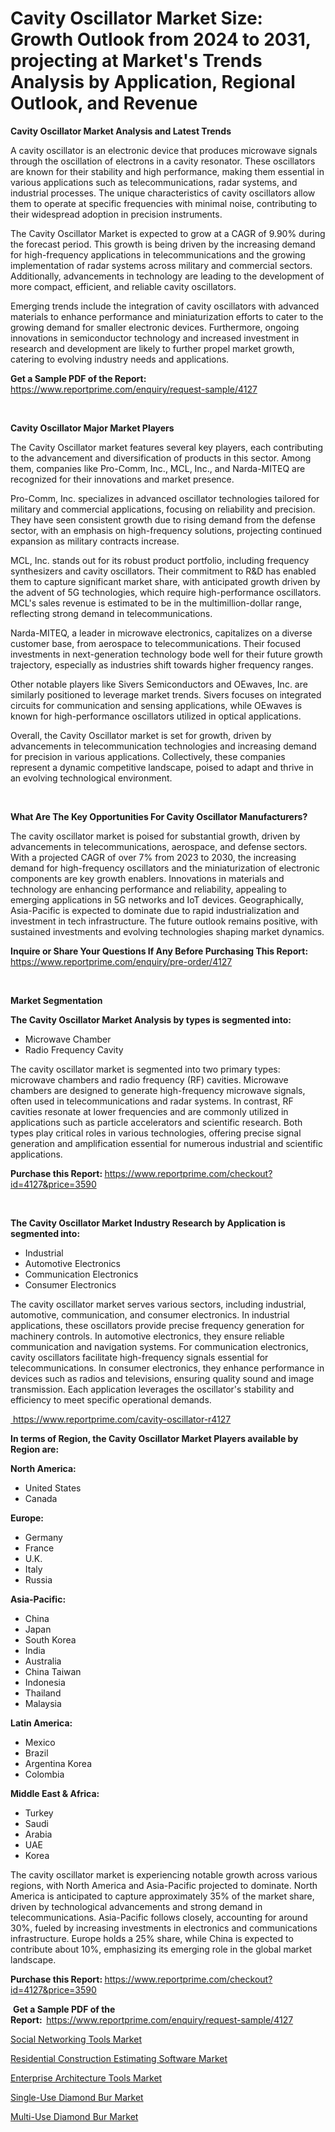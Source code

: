 <p><h1>Cavity Oscillator Market Size: Growth Outlook from 2024 to 2031, projecting at Market's Trends Analysis by Application, Regional Outlook, and Revenue</h1></p><p><strong>Cavity Oscillator Market Analysis and Latest Trends</strong></p>
<p><p>A cavity oscillator is an electronic device that produces microwave signals through the oscillation of electrons in a cavity resonator. These oscillators are known for their stability and high performance, making them essential in various applications such as telecommunications, radar systems, and industrial processes. The unique characteristics of cavity oscillators allow them to operate at specific frequencies with minimal noise, contributing to their widespread adoption in precision instruments.</p><p>The Cavity Oscillator Market is expected to grow at a CAGR of 9.90% during the forecast period. This growth is being driven by the increasing demand for high-frequency applications in telecommunications and the growing implementation of radar systems across military and commercial sectors. Additionally, advancements in technology are leading to the development of more compact, efficient, and reliable cavity oscillators. </p><p>Emerging trends include the integration of cavity oscillators with advanced materials to enhance performance and miniaturization efforts to cater to the growing demand for smaller electronic devices. Furthermore, ongoing innovations in semiconductor technology and increased investment in research and development are likely to further propel market growth, catering to evolving industry needs and applications.</p></p>
<p><strong>Get a Sample PDF of the Report:&nbsp;</strong> <a href="https://www.reportprime.com/enquiry/request-sample/4127">https://www.reportprime.com/enquiry/request-sample/4127</a></p>
<p>&nbsp;</p>
<p><strong>Cavity Oscillator Major Market Players</strong></p>
<p><p>The Cavity Oscillator market features several key players, each contributing to the advancement and diversification of products in this sector. Among them, companies like Pro-Comm, Inc., MCL, Inc., and Narda-MITEQ are recognized for their innovations and market presence.</p><p>Pro-Comm, Inc. specializes in advanced oscillator technologies tailored for military and commercial applications, focusing on reliability and precision. They have seen consistent growth due to rising demand from the defense sector, with an emphasis on high-frequency solutions, projecting continued expansion as military contracts increase.</p><p>MCL, Inc. stands out for its robust product portfolio, including frequency synthesizers and cavity oscillators. Their commitment to R&D has enabled them to capture significant market share, with anticipated growth driven by the advent of 5G technologies, which require high-performance oscillators. MCL's sales revenue is estimated to be in the multimillion-dollar range, reflecting strong demand in telecommunications.</p><p>Narda-MITEQ, a leader in microwave electronics, capitalizes on a diverse customer base, from aerospace to telecommunications. Their focused investments in next-generation technology bode well for their future growth trajectory, especially as industries shift towards higher frequency ranges.</p><p>Other notable players like Sivers Semiconductors and OEwaves, Inc. are similarly positioned to leverage market trends. Sivers focuses on integrated circuits for communication and sensing applications, while OEwaves is known for high-performance oscillators utilized in optical applications.</p><p>Overall, the Cavity Oscillator market is set for growth, driven by advancements in telecommunication technologies and increasing demand for precision in various applications. Collectively, these companies represent a dynamic competitive landscape, poised to adapt and thrive in an evolving technological environment.</p></p>
<p>&nbsp;</p>
<p><strong>What Are The Key Opportunities For Cavity Oscillator Manufacturers?</strong></p>
<p><p>The cavity oscillator market is poised for substantial growth, driven by advancements in telecommunications, aerospace, and defense sectors. With a projected CAGR of over 7% from 2023 to 2030, the increasing demand for high-frequency oscillators and the miniaturization of electronic components are key growth enablers. Innovations in materials and technology are enhancing performance and reliability, appealing to emerging applications in 5G networks and IoT devices. Geographically, Asia-Pacific is expected to dominate due to rapid industrialization and investment in tech infrastructure. The future outlook remains positive, with sustained investments and evolving technologies shaping market dynamics.</p></p>
<p><strong>Inquire or Share Your Questions If Any Before Purchasing This Report:</strong> <a href="https://www.reportprime.com/enquiry/pre-order/4127">https://www.reportprime.com/enquiry/pre-order/4127</a></p>
<p>&nbsp;</p>
<p><strong>Market Segmentation</strong></p>
<p><strong>The Cavity Oscillator Market Analysis by types is segmented into:</strong></p>
<p><ul><li>Microwave Chamber</li><li>Radio Frequency Cavity</li></ul></p>
<p><p>The cavity oscillator market is segmented into two primary types: microwave chambers and radio frequency (RF) cavities. Microwave chambers are designed to generate high-frequency microwave signals, often used in telecommunications and radar systems. In contrast, RF cavities resonate at lower frequencies and are commonly utilized in applications such as particle accelerators and scientific research. Both types play critical roles in various technologies, offering precise signal generation and amplification essential for numerous industrial and scientific applications.</p></p>
<p><strong>Purchase this Report:&nbsp;</strong><a href="https://www.reportprime.com/checkout?id=4127&price=3590">https://www.reportprime.com/checkout?id=4127&price=3590</a></p>
<p>&nbsp;</p>
<p><strong>The Cavity Oscillator Market Industry Research by Application is segmented into:</strong></p>
<p><ul><li>Industrial</li><li>Automotive Electronics</li><li>Communication Electronics</li><li>Consumer Electronics</li></ul></p>
<p><p>The cavity oscillator market serves various sectors, including industrial, automotive, communication, and consumer electronics. In industrial applications, these oscillators provide precise frequency generation for machinery controls. In automotive electronics, they ensure reliable communication and navigation systems. For communication electronics, cavity oscillators facilitate high-frequency signals essential for telecommunications. In consumer electronics, they enhance performance in devices such as radios and televisions, ensuring quality sound and image transmission. Each application leverages the oscillator's stability and efficiency to meet specific operational demands.</p></p>
<p><a href="https://www.reportprime.com/cavity-oscillator-r4127">&nbsp;https://www.reportprime.com/cavity-oscillator-r4127</a></p>
<p><strong>In terms of Region, the Cavity Oscillator Market Players available by Region are:</strong></p>
<p>
    <p> <strong> North America: </strong>
        <ul>
            <li>United States</li>
            <li>Canada</li>
        </ul>
        </p> 
    <p> <strong> Europe: </strong>
        <ul>
            <li>Germany</li>
            <li>France</li>
            <li>U.K.</li>
            <li>Italy</li>
            <li>Russia</li>
        </ul>
        </p> 
    <p> <strong> Asia-Pacific: </strong>
        <ul>
            <li>China</li>
            <li>Japan</li>
            <li>South Korea</li>
            <li>India</li>
            <li>Australia</li>
            <li>China Taiwan</li>
            <li>Indonesia</li>
            <li>Thailand</li>
            <li>Malaysia</li>
        </ul>
        </p> 
    <p> <strong> Latin America: </strong>
        <ul>
            <li>Mexico</li>
            <li>Brazil</li>
            <li>Argentina Korea</li>
            <li>Colombia</li>
        </ul>
        </p> 
    <p> <strong> Middle East & Africa: </strong>
        <ul>
            <li>Turkey</li>
            <li>Saudi</li>
            <li>Arabia</li>
            <li>UAE</li>
            <li>Korea</li>
        </ul>
    </p>
    </p>
<p><p>The cavity oscillator market is experiencing notable growth across various regions, with North America and Asia-Pacific projected to dominate. North America is anticipated to capture approximately 35% of the market share, driven by technological advancements and strong demand in telecommunications. Asia-Pacific follows closely, accounting for around 30%, fueled by increasing investments in electronics and communications infrastructure. Europe holds a 25% share, while China is expected to contribute about 10%, emphasizing its emerging role in the global market landscape.</p></p>
<p><strong>Purchase this Report: </strong><a href="https://www.reportprime.com/checkout?id=4127&price=3590">https://www.reportprime.com/checkout?id=4127&price=3590</a></p>
<p>&nbsp;<strong>Get a Sample PDF of the Report:&nbsp;&nbsp;</strong><a href="https://www.reportprime.com/enquiry/request-sample/4127">https://www.reportprime.com/enquiry/request-sample/4127</a></p>
<p><strong></strong></p>
<p><p><a href="https://www.linkedin.com/pulse/social-networking-tools-market-global-regional-analysis-p4wae?trackingId=hM5qg1X7QXaTr6DLXKATHw%3D%3D">Social Networking Tools Market</a></p><p><a href="https://www.linkedin.com/pulse/residential-construction-estimating-software-market-research-hny6e?trackingId=4TNGkIakSp2lyfg9l7XmIA%3D%3D">Residential Construction Estimating Software Market</a></p><p><a href="https://www.linkedin.com/pulse/strategic-market-insights-navigating-global-enterprise-architecture-xpqre?trackingId=SqgNZHbPSkC7IjJ4gZkXpQ%3D%3D">Enterprise Architecture Tools Market</a></p><p><a href="https://issuu.com/reportprime-2/docs/single-use-diamond-bur-market-size-_04a339512ec3d6">Single-Use Diamond Bur Market</a></p><p><a href="https://issuu.com/reportprime-2/docs/multi-use-diamond-bur-market-size-2_b98775689609c8">Multi-Use Diamond Bur Market</a></p></p>